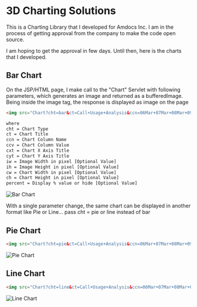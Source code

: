 3D Charting Solutions
============================

This is a Charting Library that I developed for Amdocs Inc. I am in the process of getting approval from the company to make the code open source.

I am hoping to get the approval in few days. Until then, here is the charts that I developed.

Bar Chart
----------
On the JSP/HTML page, I make call to the "Chart" Servlet with following parameters, which generates an image and returned as a bufferedImage. Being inside the image tag, the response is displayed as image on the page

```html
<img src="Chart?cht=bar&ct=Call+Usage+Analysis&ccn=06Mar+07Mar+08Mar+09Mar+10Mar&ccv=150+79+23+55+44&cxt=Dates&cyt=Total+Amount+Due+($)&iw=700&ih=350&cw=400&ch=300&percent=false"/>

where
cht = Chart Type
ct = Chart Title
ccn = Chart Column Name
ccv = Chart Column Value
cxt = Chart X Axis Title
cyt = Chart Y Axis Title
iw = Image Width in pixel [Optional Value]
ih = Image Height in pixel [Optional Value]
cw = Chart Width in pixel [Optional Value]
ch = Chart Height in pixel [Optional Value]
percent = Display % value or hide [Optional Value]
```


![Bar Chart](http://i.imgur.com/o5dVjzc.png)

With a single parameter change, the same chart can be displayed in another format like Pie or Line... pass cht = pie or line instead of bar

Pie Chart
----------
```html
<img src="Chart?cht=pie&ct=Call+Usage+Analysis&ccn=06Mar+07Mar+08Mar+09Mar+10Mar&ccv=150+79+23+55+44&cxt=Dates&cyt=Total+Amount+Due+($)&percent=true"/>
```

![Pie Chart](http://i.imgur.com/66kVELs.png)


Line Chart
----------
```html
<img src="Chart?cht=line&ct=Call+Usage+Analysis&ccn=06Mar+07Mar+08Mar+09Mar+10Mar&ccv=150+79+23+55+44&cxt=Dates&cyt=Total+Amount+Due+($)&percent=false"/>
```

![Line Chart](http://i.imgur.com/U1Ugot2.png)
